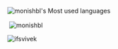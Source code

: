 ![monishbl's Most used languages](https://github-readme-stats.vercel.app/api/top-langs?username=monishbl&show_icons=true&count_private=true&theme=transparent)
<p>&nbsp;<img align="center" src="https://github-readme-stats.vercel.app/api?username=monishbl&show_icons=true&locale=en" alt="monishbl" /></p>
<p><img align="center" src="https://github-readme-streak-stats.herokuapp.com/?user=ifsvivek&" alt="ifsvivek" /></p>
